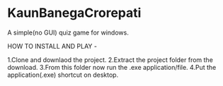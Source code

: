 # KaunBanegaCrorepati

A simple(no GUI) quiz game for windows. 

HOW TO INSTALL AND PLAY - 

1.Clone and downlaod the project.
2.Extract the project folder from the download.
3.From this folder now run the .exe application/file.
4.Put the application(.exe) shortcut on desktop.
